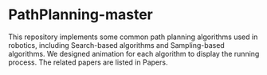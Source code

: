 # PathPlanning-master
This repository implements some common path planning algorithms used in robotics, including Search-based algorithms and Sampling-based algorithms. We designed animation for each algorithm to display the running process. The related papers are listed in Papers.
